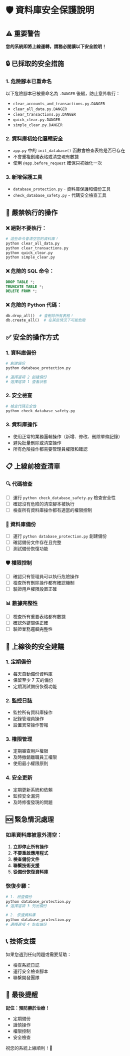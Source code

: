 # 🛡️ 資料庫安全保護說明

## ⚠️ 重要警告

**您的系統即將上線運轉，請務必閱讀以下安全說明！**

## 🔒 已採取的安全措施

### 1. 危險腳本已重命名
以下危險腳本已被重命名為 `.DANGER` 後綴，防止意外執行：
- `clear_accounts_and_transactions.py.DANGER`
- `clear_all_data.py.DANGER`
- `clear_transactions.py.DANGER`
- `quick_clear.py.DANGER`
- `simple_clear.py.DANGER`

### 2. 資料庫初始化邏輯安全
- `app.py` 中的 `init_database()` 函數會檢查表格是否已存在
- 不會重複創建表格或清空現有數據
- 使用 `@app.before_request` 確保只初始化一次

### 3. 新增保護工具
- `database_protection.py` - 資料庫保護和備份工具
- `check_database_safety.py` - 代碼安全檢查工具

## 🚨 嚴禁執行的操作

### ❌ 絕對不要執行：
```bash
# 這些命令會清空您的資料庫！
python clear_all_data.py
python clear_transactions.py
python quick_clear.py
python simple_clear.py
```

### ❌ 危險的 SQL 命令：
```sql
DROP TABLE *;
TRUNCATE TABLE *;
DELETE FROM *;
```

### ❌ 危險的 Python 代碼：
```python
db.drop_all()  # 會刪除所有表格！
db.create_all()  # 在某些情況下可能危險
```

## ✅ 安全的操作方式

### 1. 資料庫備份
```bash
# 創建備份
python database_protection.py

# 選擇選項 2 創建備份
# 選擇選項 1 查看狀態
```

### 2. 安全檢查
```bash
# 檢查代碼安全性
python check_database_safety.py
```

### 3. 資料庫操作
- 使用正常的業務邏輯操作（新增、修改、刪除單條記錄）
- 避免批量刪除或清空操作
- 所有危險操作都需要管理員權限和確認

## 📋 上線前檢查清單

### 🔍 代碼檢查
- [ ] 運行 `python check_database_safety.py` 檢查安全性
- [ ] 確認沒有危險的清空腳本被執行
- [ ] 檢查所有資料庫操作都有適當的權限控制

### 💾 資料庫備份
- [ ] 運行 `python database_protection.py` 創建備份
- [ ] 確認備份文件存在且完整
- [ ] 測試備份恢復功能

### 🛡️ 權限控制
- [ ] 確認只有管理員可以執行危險操作
- [ ] 檢查所有刪除操作都有確認機制
- [ ] 驗證用戶權限設置正確

### 📊 數據完整性
- [ ] 檢查所有重要表格都有數據
- [ ] 確認外鍵關係正確
- [ ] 驗證業務邏輯完整性

## 🚀 上線後的安全建議

### 1. 定期備份
- 每天自動備份資料庫
- 保留至少 7 天的備份
- 定期測試備份恢復功能

### 2. 監控日誌
- 監控所有資料庫操作
- 記錄管理員操作
- 設置異常操作警報

### 3. 權限管理
- 定期審查用戶權限
- 及時撤銷離職員工權限
- 使用最小權限原則

### 4. 安全更新
- 定期更新系統和依賴
- 監控安全漏洞
- 及時修復發現的問題

## 🆘 緊急情況處理

### 如果資料庫被意外清空：

1. **立即停止所有操作**
2. **不要重啟應用程式**
3. **檢查備份文件**
4. **聯繫技術支援**
5. **從備份恢復資料庫**

### 恢復步驟：
```bash
# 1. 檢查備份
python database_protection.py
# 選擇選項 3 列出備份

# 2. 恢復資料庫
python database_protection.py
# 選擇選項 4 恢復備份
```

## 📞 技術支援

如果您遇到任何問題或需要幫助：
- 檢查系統日誌
- 運行安全檢查腳本
- 聯繫開發團隊

## 🔐 最後提醒

**記住：預防勝於治療！**
- 定期備份
- 謹慎操作
- 權限控制
- 安全檢查

祝您的系統上線順利！🎉
